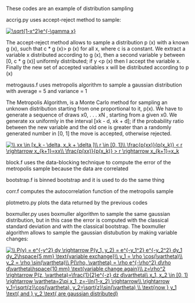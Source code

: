 These codes are an example of distribution sampling

accrig.py uses accept-reject method to sample:

<a href="https://www.codecogs.com/eqnedit.php?latex=\sqrt{1-x^2}e^{-\gamma&space;x}" target="_blank"><img src="https://latex.codecogs.com/gif.latex?\sqrt{1-x^2}e^{-\gamma&space;x}" title="\sqrt{1-x^2}e^{-\gamma x}" /></a>


The accept-reject method allows to sample a distribution p (x) with a known g (x), such that c * g (x)> p (x) for all x, where c is a constant.
We extract a variable x distributed according to g (x), then a second variable y between [0, c * g (x)] uniformly distributed; if y <p (x) then I accept the variable x. Finally the new set of accepted variables x will be distributed according to p (x)


metrogauss.f uses metropolis algorithm to sample a gaussian distribution with average = 5 and variance = 1


The Metropolis Algorithm, is a Monte Carlo method for sampling an unknown distribution starting from one proportional to it, p(x).
We have to generate a sequence of draws x0, . . . xN , starting from a given x0. We generate xx uniformly in the interval [xk - d, xk + d];
if the probability ratio between the new variable and the old one is greater than a randomly generated number in [0, 1] the move is accepted, otherwise rejected.

<a href="https://www.codecogs.com/eqnedit.php?latex=\\&space;xx&space;\in&space;[x_k&space;-&space;\delta,&space;x_k&space;&plus;&space;\delta&space;]\\&space;r&space;\in&space;[0,&space;1]\\&space;\frac{p(xx)}{p(x_k)}&space;<&space;r&space;\rightarrow&space;x_{k&plus;1}=xx\\&space;\frac{p(xx)}{p(x_k)}&space;>&space;r&space;\rightarrow&space;x_{k&plus;1}=x_k" target="_blank"><img src="https://latex.codecogs.com/gif.latex?\\&space;xx&space;\in&space;[x_k&space;-&space;\delta,&space;x_k&space;&plus;&space;\delta&space;]\\&space;r&space;\in&space;[0,&space;1]\\&space;\frac{p(xx)}{p(x_k)}&space;<&space;r&space;\rightarrow&space;x_{k&plus;1}=xx\\&space;\frac{p(xx)}{p(x_k)}&space;>&space;r&space;\rightarrow&space;x_{k&plus;1}=x_k" title="\\ xx \in [x_k - \delta, x_k + \delta ]\\ r \in [0, 1]\\ \frac{p(xx)}{p(x_k)} < r \rightarrow x_{k+1}=xx\\ \frac{p(xx)}{p(x_k)} > r \rightarrow x_{k+1}=x_k" /></a>

block.f uses the data-blocking technique to compute the error of the metropolis sample because the data are correlated


bootstrap.f is binned bootstrap and it is used to do the same thing


corr.f computes the autocorrelation function of the metropolis sample

plotmetro.py plots the data returned by the previous codes


boxmuller.py uses boxmuller algorithm to sample the same gaussian distribution, but in this case the error is computed with the classical standard deviation and with the classical bootstrap.
The boxmuller algorithm allows to sample the gaussian distubution by making variable changes:


<a href="https://www.codecogs.com/eqnedit.php?latex=\\&space;P(y)&space;=&space;e^{-y^2}&space;dy&space;\rightarrow&space;P(y_1,&space;y_2)&space;=&space;e^{-y_1^2}&space;e^{-y_2^2}&space;dy_1&space;dy_2\hspace{5&space;mm}&space;\text{variable&space;exchange}\\&space;y_1&space;=&space;\rho&space;\cos(\vartheta)\\&space;y_2&space;=&space;\rho&space;\sin(\vartheta)\\&space;P(\rho,&space;\vartheta)&space;=&space;\rho&space;e^{-\rho^2}&space;d\rho&space;d\vartheta\hspace{10&space;mm}&space;\text{variable&space;change&space;again}\\&space;z=\rho^2&space;\rightarrow&space;P(z,&space;\vartheta)=\frac{1}{2}e^{-z}&space;dz&space;d\vartheta\\&space;x_1,&space;x_2&space;\in&space;[0,&space;1)&space;\rightarrow&space;\vartheta=2\pi&space;x_1,&space;z=-\ln(1-x_2)&space;\rightarrow\\&space;\rightarrow&space;y_1=\sqrt{z}\cos(\vartheta),&space;y_2=\sqrt{z}\sin(\vartheta)&space;\\&space;\text{now&space;}&space;y_1&space;\text{&space;and&space;}&space;y_2&space;\text{&space;are&space;gaussian&space;distributed}" target="_blank"><img src="https://latex.codecogs.com/gif.latex?\\&space;P(y)&space;=&space;e^{-y^2}&space;dy&space;\rightarrow&space;P(y_1,&space;y_2)&space;=&space;e^{-y_1^2}&space;e^{-y_2^2}&space;dy_1&space;dy_2\hspace{5&space;mm}&space;\text{variable&space;exchange}\\&space;y_1&space;=&space;\rho&space;\cos(\vartheta)\\&space;y_2&space;=&space;\rho&space;\sin(\vartheta)\\&space;P(\rho,&space;\vartheta)&space;=&space;\rho&space;e^{-\rho^2}&space;d\rho&space;d\vartheta\hspace{10&space;mm}&space;\text{variable&space;change&space;again}\\&space;z=\rho^2&space;\rightarrow&space;P(z,&space;\vartheta)=\frac{1}{2}e^{-z}&space;dz&space;d\vartheta\\&space;x_1,&space;x_2&space;\in&space;[0,&space;1)&space;\rightarrow&space;\vartheta=2\pi&space;x_1,&space;z=-\ln(1-x_2)&space;\rightarrow\\&space;\rightarrow&space;y_1=\sqrt{z}\cos(\vartheta),&space;y_2=\sqrt{z}\sin(\vartheta)&space;\\&space;\text{now&space;}&space;y_1&space;\text{&space;and&space;}&space;y_2&space;\text{&space;are&space;gaussian&space;distributed}" title="\\ P(y) = e^{-y^2} dy \rightarrow P(y_1, y_2) = e^{-y_1^2} e^{-y_2^2} dy_1 dy_2\hspace{5 mm} \text{variable exchange}\\ y_1 = \rho \cos(\vartheta)\\ y_2 = \rho \sin(\vartheta)\\ P(\rho, \vartheta) = \rho e^{-\rho^2} d\rho d\vartheta\hspace{10 mm} \text{variable change again}\\ z=\rho^2 \rightarrow P(z, \vartheta)=\frac{1}{2}e^{-z} dz d\vartheta\\ x_1, x_2 \in [0, 1) \rightarrow \vartheta=2\pi x_1, z=-\ln(1-x_2) \rightarrow\\ \rightarrow y_1=\sqrt{z}\cos(\vartheta), y_2=\sqrt{z}\sin(\vartheta) \\ \text{now } y_1 \text{ and } y_2 \text{ are gaussian distributed}" /></a>

